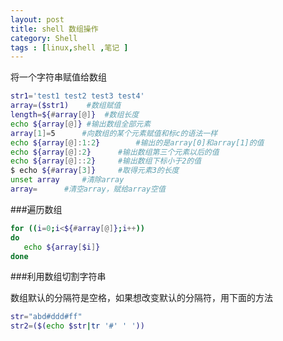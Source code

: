 ```yaml
---
layout: post
title: shell 数组操作
category: Shell
tags : [linux,shell ,笔记 ]
---
```


将一个字符串赋值给数组

```sh
str1='test1 test2 test3 test4'
array=($str1)    #数组赋值
length=${#array[@]}  #数组长度
echo ${array[@]} #输出数组全部元素
array[1]=5      #向数组的某个元素赋值和标c的语法一样
echo ${array[@]:1:2}        #输出的是array[0]和array[1]的值
echo ${array[@]:2}      #输出数组第三个元素以后的值
echo ${array[@]::2}     #输出数组下标小于2的值
$ echo ${#array[3]}     #取得元素3的长度
unset array     #清除array
array=      #清空array，赋给array空值
```

###遍历数组

```sh
for ((i=0;i<${#array[@]};i++))
do
   echo ${array[$i]}
done
```

###利用数组切割字符串

数组默认的分隔符是空格，如果想改变默认的分隔符，用下面的方法

```sh
str="abd#ddd#ff"
str2=($(echo $str|tr '#' ' '))
```